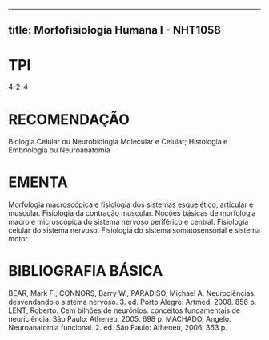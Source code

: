 
---
title: Morfofisiologia Humana I - NHT1058 
---

# TPI

4-2-4

# RECOMENDAÇÃO

Biologia Celular ou Neurobiologia Molecular e Celular; Histologia e Embriologia ou Neuroanatomia

# EMENTA

Morfologia macroscópica e fisiologia dos sistemas esquelético, articular e muscular. Fisiologia da contração muscular. Noções básicas de morfologia macro e microscópica do sistema nervoso periférico e central. Fisiologia celular do sistema nervoso. Fisiologia do sistema somatosensorial e sistema motor.

# BIBLIOGRAFIA BÁSICA

BEAR, Mark F.; CONNORS, Barry W.; PARADISO, Michael A. Neurociências: desvendando o sistema nervoso. 3. ed. Porto Alegre: Artmed, 2008. 856 p.
LENT, Roberto. Cem bilhões de neurônios: conceitos fundamentais de neuriciência. São Paulo: Atheneu, 2005. 698 p.
MACHADO, Angelo. Neuroanatomia funcional. 2. ed. São Paulo: Atheneu, 2006. 363 p.
        